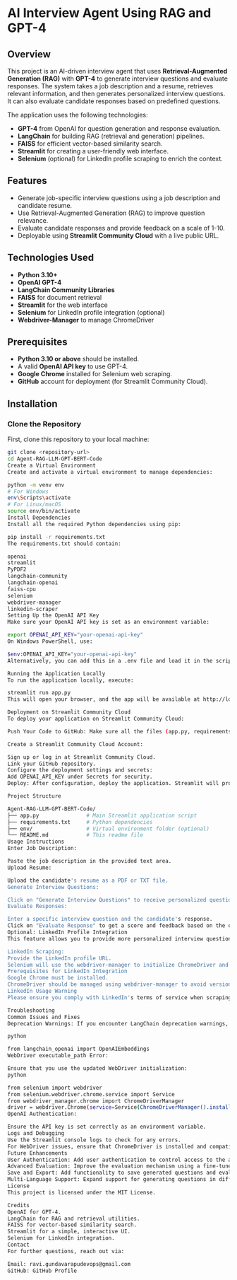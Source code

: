 # AI Interview Agent Using RAG and GPT-4

## Overview
This project is an AI-driven interview agent that uses **Retrieval-Augmented Generation (RAG)** with **GPT-4** to generate interview questions and evaluate responses. The system takes a job description and a resume, retrieves relevant information, and then generates personalized interview questions. It can also evaluate candidate responses based on predefined questions.

The application uses the following technologies:
- **GPT-4** from OpenAI for question generation and response evaluation.
- **LangChain** for building RAG (retrieval and generation) pipelines.
- **FAISS** for efficient vector-based similarity search.
- **Streamlit** for creating a user-friendly web interface.
- **Selenium** (optional) for LinkedIn profile scraping to enrich the context.

## Features
- Generate job-specific interview questions using a job description and candidate resume.
- Use Retrieval-Augmented Generation (RAG) to improve question relevance.
- Evaluate candidate responses and provide feedback on a scale of 1-10.
- Deployable using **Streamlit Community Cloud** with a live public URL.

## Technologies Used
- **Python 3.10+**
- **OpenAI GPT-4**
- **LangChain Community Libraries**
- **FAISS** for document retrieval
- **Streamlit** for the web interface
- **Selenium** for LinkedIn profile integration (optional)
- **Webdriver-Manager** to manage ChromeDriver

## Prerequisites
- **Python 3.10 or above** should be installed.
- A valid **OpenAI API key** to use GPT-4.
- **Google Chrome** installed for Selenium web scraping.
- **GitHub** account for deployment (for Streamlit Community Cloud).

## Installation

### Clone the Repository
First, clone this repository to your local machine:
```sh
git clone <repository-url>
cd Agent-RAG-LLM-GPT-BERT-Code
Create a Virtual Environment
Create and activate a virtual environment to manage dependencies:

python -m venv env
# For Windows
env\Scripts\activate
# For Linux/macOS
source env/bin/activate
Install Dependencies
Install all the required Python dependencies using pip:

pip install -r requirements.txt
The requirements.txt should contain:

openai
streamlit
PyPDF2
langchain-community
langchain-openai
faiss-cpu
selenium
webdriver-manager
linkedin-scraper
Setting Up the OpenAI API Key
Make sure your OpenAI API key is set as an environment variable:

export OPENAI_API_KEY="your-openai-api-key"
On Windows PowerShell, use:

$env:OPENAI_API_KEY="your-openai-api-key"
Alternatively, you can add this in a .env file and load it in the script using the dotenv library (optional).

Running the Application Locally
To run the application locally, execute:

streamlit run app.py
This will open your browser, and the app will be available at http://localhost:8501.

Deployment on Streamlit Community Cloud
To deploy your application on Streamlit Community Cloud:

Push Your Code to GitHub: Make sure all the files (app.py, requirements.txt, etc.) are pushed to a public GitHub repository.

Create a Streamlit Community Cloud Account:

Sign up or log in at Streamlit Community Cloud.
Link your GitHub repository.
Configure the deployment settings and secrets:
Add OPENAI_API_KEY under Secrets for security.
Deploy: After configuration, deploy the application. Streamlit will provide a public URL to access the application.

Project Structure

Agent-RAG-LLM-GPT-BERT-Code/
├── app.py               # Main Streamlit application script
├── requirements.txt     # Python dependencies
├── env/                 # Virtual environment folder (optional)
└── README.md            # This readme file
Usage Instructions
Enter Job Description:

Paste the job description in the provided text area.
Upload Resume:

Upload the candidate's resume as a PDF or TXT file.
Generate Interview Questions:

Click on "Generate Interview Questions" to receive personalized questions generated using the job description and resume.
Evaluate Responses:

Enter a specific interview question and the candidate's response.
Click on "Evaluate Response" to get a score and feedback based on the quality of the answer.
Optional: LinkedIn Profile Integration
This feature allows you to provide more personalized interview questions by scraping a candidate's LinkedIn profile:

LinkedIn Scraping:
Provide the LinkedIn profile URL.
Selenium will use the webdriver-manager to initialize ChromeDriver and extract profile information like experience and education.
Prerequisites for LinkedIn Integration
Google Chrome must be installed.
ChromeDriver should be managed using webdriver-manager to avoid version mismatches.
LinkedIn Usage Warning
Please ensure you comply with LinkedIn's terms of service when scraping profiles. Unauthorized scraping may violate the terms and result in your account being restricted or banned.

Troubleshooting
Common Issues and Fixes
Deprecation Warnings: If you encounter LangChain deprecation warnings, ensure that you are using the latest imports:

python

from langchain_openai import OpenAIEmbeddings
WebDriver executable_path Error:

Ensure that you use the updated WebDriver initialization:
python

from selenium import webdriver
from selenium.webdriver.chrome.service import Service
from webdriver_manager.chrome import ChromeDriverManager
driver = webdriver.Chrome(service=Service(ChromeDriverManager().install()))
OpenAI Authentication:

Ensure the API key is set correctly as an environment variable.
Logs and Debugging
Use the Streamlit console logs to check for any errors.
For WebDriver issues, ensure that ChromeDriver is installed and compatible with your Chrome browser version.
Future Enhancements
User Authentication: Add user authentication to control access to the application.
Advanced Evaluation: Improve the evaluation mechanism using a fine-tuned GPT model.
Save and Export: Add functionality to save generated questions and evaluations as PDF/CSV files.
Multi-Language Support: Expand support for generating questions in different languages.
License
This project is licensed under the MIT License.

Credits
OpenAI for GPT-4.
LangChain for RAG and retrieval utilities.
FAISS for vector-based similarity search.
Streamlit for a simple, interactive UI.
Selenium for LinkedIn integration.
Contact
For further questions, reach out via:

Email: ravi.gundavarapudevops@gmail.com
GitHub: GitHub Profile
